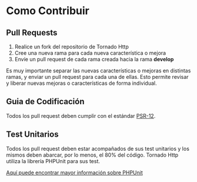 # Como Contribuir

## Pull Requests

1. Realice un fork del repositorio de Tornado Http
2. Cree una nueva rama para cada nueva característica o mejora
3. Envíe un pull request de cada rama creada hacia la rama **develop**

Es muy importante separar las nuevas características o mejoras en distintas ramas, y enviar un pull request para cada 
una de ellas. Esto permite revisar y liberar nuevas mejoras o características de forma individual.

## Guia de Codificación

Todos los pull request deben cumplir con el estándar
[PSR-12](https://github.com/php-fig/fig-standards/blob/master/accepted/PSR-12-extended-coding-style-guide-meta.md).

## Test Unitarios

Todos los pull request deben estar acompañados de sus test unitarios y los mismos deben abarcar, por lo menos, el 80%
del código. Tornado Http utiliza la librería PHPUnit para sus test.

[Aquí puede encontrar mayor información sobre PHPUnit](https://phpunit.de/)
